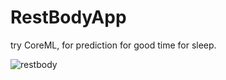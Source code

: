 # RestBodyApp
try CoreML, for prediction for good time for sleep.

![restbody](https://user-images.githubusercontent.com/64458989/213399225-e647ba08-6d29-4639-addb-d0176882fc95.gif)
